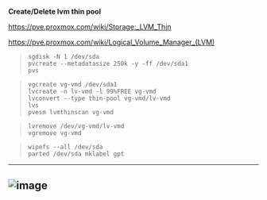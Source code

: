 **Create/Delete lvm thin pool**  

https://pve.proxmox.com/wiki/Storage:_LVM_Thin  

https://pve.proxmox.com/wiki/Logical_Volume_Manager_(LVM)  


> `sgdisk -N 1 /dev/sda`  
> `pvcreate --metadatasize 250k -y -ff /dev/sda1`  
> `pvs`  

> `vgcreate vg-vmd /dev/sda1`  
> `lvcreate -n lv-vmd -l 99%FREE vg-vmd`  
> `lvconvert --type thin-pool vg-vmd/lv-vmd`  
> `lvs`  
> `pvesm lvmthinscan vg-vmd`  

> `lvremove /dev/vg-vmd/lv-vmd`  
> `vgremove vg-vmd`  

> `wipefs --all /dev/sda`  
> `parted /dev/sda mklabel gpt`  

---
![image](https://github.com/user-attachments/assets/31f28b5b-0844-41a2-abd0-d61efb532ed1)  
---



